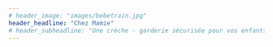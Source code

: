 ```yaml
---
# header_image: "images/bebetrain.jpg"
header_headline: "Chez Mamie"
# header_subheadline: "Une crèche - garderie sécurisée pour vos enfants"
---
```


